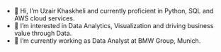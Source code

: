 - 👋 Hi, I’m Uzair Khaskheli and currently proficient in Python, SQL and AWS cloud services.
- 👀 I’m interested in Data Analytics, Visualization and driving business value through Data.
- 🌱 I’m currently working as Data Analyst at BMW Group, Munich. 
<!---
uzairkhaskheli/uzairkhaskheli is a ✨ special ✨ repository because its `README.md` (this file) appears on your GitHub profile.
You can click the Preview link to take a look at your changes.
--->
